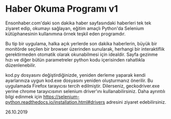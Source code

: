 # Haber Okuma Programı v1
Ensonhaber.com'daki son dakika haber sayfasındaki haberleri tek tek ziyaret edip, okumayı sağlayan, eğitim amaçlı Python'da Selenium kütüphanesinin kullanımına örnek teşkil eden programdır.

Bu tip bir uygulama, halka açık yerlerde son dakika haberlerin, büyük bir monitörde seçilen bir browser üzerinden sunularak, herhangi bir interaktiflik gerektirmeden otomatik olarak okunabilmesi için idealdir. Sayfa gezinme hızı ve diğer bütün parametreler python kodu içerisinden rahatlıkla düzenlenebilir.

kod.py dosyasını değiştirdiğinizde, yeniden derleme yaparak kendi ayarlarınıza uygun kod.exe dosyasını yeniden oluşturmanız önerilir. Bu uygulamada Firefox tarayıcısı tercih edilmiştir. Dilerseniz, geckodriver.exe yerine chrome tarayıcısının selenium driver'ını kullanabilirsiniz. Daha ayrıntılı bilgi edinmek için https://selenium-python.readthedocs.io/installation.html#drivers adresini ziyaret edebilirsiniz.

26.10.2019

